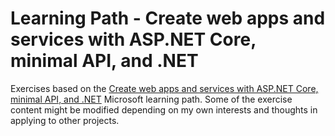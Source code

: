 # Learning Path - Create web apps and services with ASP.NET Core, minimal API, and .NET

Exercises based on the [Create web apps and services with ASP.NET Core, minimal API, and .NET](https://learn.microsoft.com/en-us/training/paths/aspnet-core-minimal-api/) Microsoft learning path. Some of the exercise content might be modified depending on my own interests and thoughts in applying to other projects.